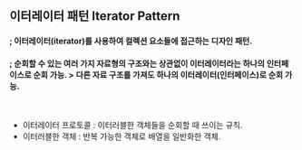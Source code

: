 ## 이터레이터 패턴 Iterator Pattern
#### ; 이터레이터(iterator)를 사용하여 컬렉션 요소들에 접근하는 디자인 패턴.
#### ; 순회할 수 있는 여러 가지 자료형의 구조와는 상관없이 이터레이터라는 하나의 인터페이스로 순회 가능. > 다른 자료 구조를 가져도 하나의 이터레이터(인터페이스)로 순회 가능.

<br/>

- 이터레이터 프로토콜 : 이터러블한 객체들을 순회할 때 쓰이는 규칙.
- 이터러블한 객체 : 반복 가능한 객체로 배열을 일반화한 객체.
